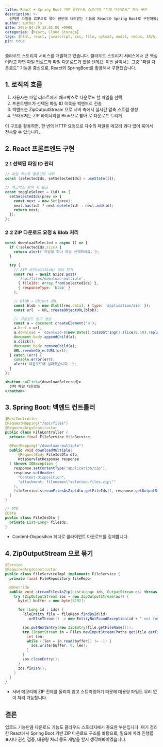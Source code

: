 ```yaml
---
title: React + Spring Boot 기반 클라우드 스토리지 “파일 다운로드” 기능 구현
description: >-
  선택한 파일을 ZIP으로 묶어 한번에 내려받는 기능을 React와 Spring Boot로 구현해봤습니다. Blob처리, ZipOutputStream 스트리밍, HTTP 요청, 응답을 활용했습니다.
author: author_js
date: 2025-04-29 12:01:00 +0900
categories: [React, Cloud Storage]
tags: [html, react, javascript, css, file, upload, modal, redux, JAVA, SpringBoot]
pin: true
---
```


클라우드 스토리지 서비스를 개발하고 있습니다. 클라우드 스토리지 서비스에서 큰 핵심이라고 하면 파일 업로드와 파일 다운로드가 있을 텐데요.
이번 글이서는 그중 "파일 다운로드" 기능을 중심으로, React와 SpringBoot를 활용해서 구현했습니다.

## 1. 로직의 흐름

1. 사용자는 파일 리스트에서 체크박스로 다운로드 할 파일을 선택
2. 프론트엔드가 선택된 파일 ID 목록을 백엔드로 전송
3. 백엔드는 ZipOutputStream 으로 서버 측에서 실시간 압축 스트림 생성
4. 브라우저는 ZIP 바이너리를 Blob으로 받아 <a download>로 다운로드 트리거

이 구조를 활용하면, 한 번의 HTTP 요청으로 다수의 파일을 메모리 과다 없이 묶어서 전송할 수 있습니다.

## 2. React 프론트엔드 구현

### 2.1 선택된 파일 ID 관리

```jsx
// 파일 리스트 컴포넌트 내부
const [selectedIds, setSelectedIds] = useState([]);

// 체크박스 클릭 시 토글
const toggleSelect = (id) => {
  setSelectedIds(prev => {
    const next = new Set(prev);
    next.has(id) ? next.delete(id) : next.add(id);
    return next;
  });
};
```

### 2.2 ZIP 다운로드 요청 & Blob 처리

```jsx
const downloadSelected = async () => {
  if (!selectedIds.size) {
    return alert('파일을 하나 이상 선택하세요.');
  }

  try {
    // ZIP 바이너리(blob) 응답 받기
    const res = await axios.post(
      '/api/files/download-multiple',
      { fileIds: Array.from(selectedIds) },
      { responseType: 'blob' }
    );

    // Blob → Object URL
    const blob = new Blob([res.data], { type: 'application/zip' });
    const url  = URL.createObjectURL(blob);

    // 다운로드 링크 생성
    const a = document.createElement('a');
    a.href = url;
    a.download = `download-${new Date().toISOString().slice(0,19).replace(/[-:T]/g,'')}.zip`;
    document.body.appendChild(a);
    a.click();
    document.body.removeChild(a);
    URL.revokeObjectURL(url);
  } catch (err) {
    console.error(err);
    alert('다운로드에 실패했습니다.');
  }
};
```
```jsx
<button onClick={downloadSelected}>
  선택 파일 다운로드
</button>
```

## 3. Spring Boot: 백엔드 컨트롤러

```java
@RestController
@RequestMapping("/api/files")
@RequiredArgsConstructor
public class FileController {
  private final FileService fileService;

  @PostMapping("/download-multiple")
  public void downloadMultiple(
      @RequestBody FileIdsDto dto,
      HttpServletResponse response
  ) throws IOException {
    response.setContentType("application/zip");
    response.setHeader(
      "Content-Disposition",
      "attachment; filename=\"selected-files.zip\""
    );
    fileService.streamFilesAsZip(dto.getFileIds(), response.getOutputStream());
  }
}

// DTO
@Data
public class FileIdsDto {
  private List<Long> fileIds;
}
```

- Content-Disposition 헤더로 클라이언트 다운로드를 강제합니다.

## 4. ZipOutputStream 으로 묶기

```java
@Service
@RequiredArgsConstructor
public class FileServiceImpl implements FileService {
  private final FileRepository fileRepo;

  @Override
  public void streamFilesAsZip(List<Long> ids, OutputStream os) throws IOException {
    try (ZipOutputStream zos = new ZipOutputStream(os)) {
      byte[] buffer = new byte[8192];

      for (Long id : ids) {
        FileEntity file = fileRepo.findById(id)
          .orElseThrow(() -> new EntityNotFoundException(id + " not found"));

        zos.putNextEntry(new ZipEntry(file.getFileName()));
        try (InputStream in = Files.newInputStream(Paths.get(file.getFilePath()))) {
          int len;
          while ((len = in.read(buffer)) != -1) {
            zos.write(buffer, 0, len);
          }
        }
        zos.closeEntry();
      }
      zos.finish();
    }
  }
}
```

- 서버 메모리에 ZIP 전체를 올리지 않고 스트리밍하기 때문에 대용량 파일도 무리 없이 처리 가능합니다.

## 결론

업로드 기능만큼 다운로드 기능도 클라우드 스토리지에서 중요한 부분입니다.
여기 정리한 React에서 Spring Boot 기반 ZIP 다운로드 구조를 바탕으로, 
필요에 따라 진행률 표시나 권한 검증, 대용량 처리 등도 개발을 할지 생각해봐야겠습니다.
